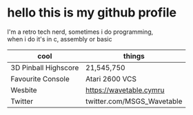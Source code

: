 # hello this is my github profile

I'm a retro tech nerd, sometimes i do programming,  
when i do it's in c, assembly or basic

| cool                  | things                      |
| --------------------- | --------------------------- |
| 3D Pinball Highscore  | 21,545,750                  |
| Favourite Console     | Atari 2600 VCS              |
| Wesbite               | https://wavetable.cymru     |
| Twitter               | twitter.com/MSGS_Wavetable  |
